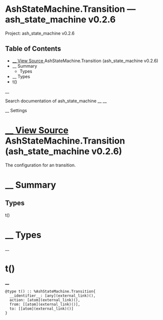 # AshStateMachine.Transition — ash_state_machine v0.2.6

Project: ash_state_machine v0.2.6

## Table of Contents

- [ __ View Source ](external_link) AshStateMachine.Transition (ash_state_machine v0.2.6)
- __ Summary
  - Types
- __ Types
- t()

__

Search documentation of ash_state_machine __ __

__ Settings

#  [ __ View Source ](external_link) AshStateMachine.Transition (ash_state_machine v0.2.6)

The configuration for an transition.

#  __ Summary

##  Types

t()

#  __ Types

__

# t()

[ __](external_link)
    
    
    @type t() :: %AshStateMachine.Transition{
      __identifier__: [any](external_link)(),
      action: [atom](external_link)(),
      from: [[atom](external_link)()],
      to: [[atom](external_link)()]
    }
